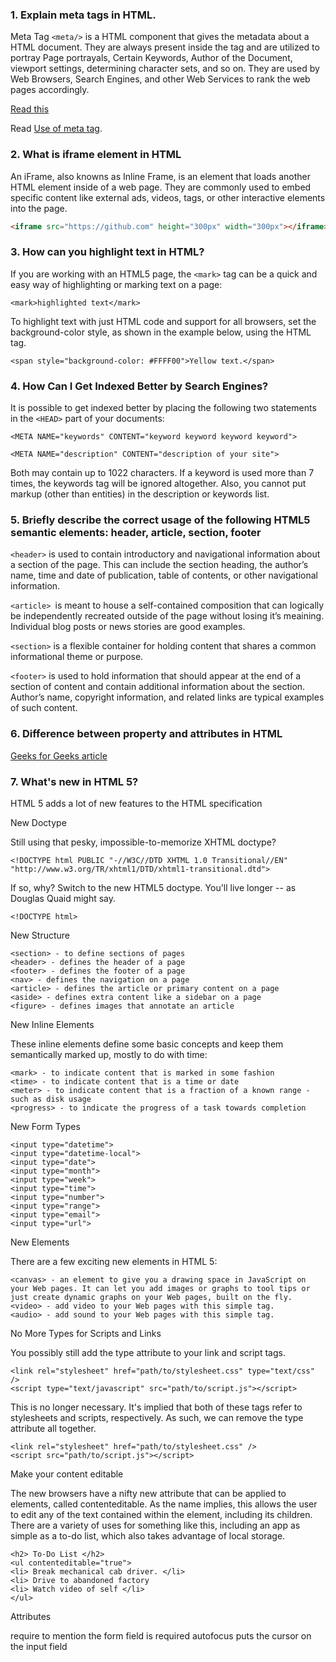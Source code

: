 ### 1. Explain meta tags in HTML.

Meta Tag ```<meta/>``` is a HTML component that gives the metadata about a HTML document. 
They are always present inside the <Head> tag and are utilized to portray Page portrayals, Certain Keywords, Author of the Document, viewport settings, determining character sets, and so on.
They are used by Web Browsers, Search Engines, and other Web Services to rank the web pages accordingly.

[Read this](https://www.freecodecamp.org/news/meta-tag-in-html-what-is-metadata-and-meta-description-example/)

Read [Use of meta tag](https://www.geeksforgeeks.org/explain-use-of-meta-tags-in-html/).

### 2. What is iframe element in HTML
An iFrame, also knowns as Inline Frame, is an element that loads another HTML element inside of a web page. They are commonly used to embed specific content like external ads, videos, tags, or other interactive elements into the page.

```HTML
<iframe src="https://github.com" height="300px" width="300px"></iframe>
```


### 3.  How can you highlight text in HTML?
If you are working with an HTML5 page, the ```<mark>``` tag can be a quick and easy way of highlighting or marking text on a page:

```
<mark>highlighted text</mark>
```

To highlight text with just HTML code and support for all browsers, set the background-color style, as shown in the example below, using the HTML tag.
```
<span style="background-color: #FFFF00">Yellow text.</span>
```

### 4. How Can I Get Indexed Better by Search Engines?

It is possible to get indexed better by placing the following two statements in the ```<HEAD>``` part of your documents:
```
<META NAME="keywords" CONTENT="keyword keyword keyword keyword">

<META NAME="description" CONTENT="description of your site">
```

Both may contain up to 1022 characters. If a keyword is used more than 7 times, the keywords tag will be ignored altogether. Also, you cannot put markup (other than entities) in the description or keywords list.


### 5. Briefly describe the correct usage of the following HTML5 semantic elements: header, article, section, footer

```<header>``` is used to contain introductory and navigational information about a section of the page. This can include the section heading, the author’s name, time and date of publication, table of contents, or other navigational information.

```<article> ```is meant to house a self-contained composition that can logically be independently recreated outside of the page without losing it’s meaining. Individual blog posts or news stories are good examples.

```<section>``` is a flexible container for holding content that shares a common informational theme or purpose.

```<footer>``` is used to hold information that should appear at the end of a section of content and contain additional information about the section. Author’s name, copyright information, and related links are typical examples of such content.


### 6. Difference between property and attributes in HTML

[Geeks for Geeks article](https://www.geeksforgeeks.org/what-is-the-difference-between-properties-and-attributes-in-html/)


### 7. What's new in HTML 5?

HTML 5 adds a lot of new features to the HTML specification

New Doctype

Still using that pesky, impossible-to-memorize XHTML doctype?
```
<!DOCTYPE html PUBLIC "-//W3C//DTD XHTML 1.0 Transitional//EN"
"http://www.w3.org/TR/xhtml1/DTD/xhtml1-transitional.dtd">
```
If so, why? Switch to the new HTML5 doctype. You'll live longer -- as Douglas Quaid might say.
```
<!DOCTYPE html>
```
New Structure

    <section> - to define sections of pages
    <header> - defines the header of a page
    <footer> - defines the footer of a page
    <nav> - defines the navigation on a page
    <article> - defines the article or primary content on a page
    <aside> - defines extra content like a sidebar on a page
    <figure> - defines images that annotate an article

New Inline Elements

These inline elements define some basic concepts and keep them semantically marked up, mostly to do with time:

    <mark> - to indicate content that is marked in some fashion
    <time> - to indicate content that is a time or date
    <meter> - to indicate content that is a fraction of a known range - such as disk usage
    <progress> - to indicate the progress of a task towards completion

New Form Types

    <input type="datetime">
    <input type="datetime-local">
    <input type="date">
    <input type="month">
    <input type="week">
    <input type="time">
    <input type="number">
    <input type="range">
    <input type="email">
    <input type="url">

New Elements

There are a few exciting new elements in HTML 5:

    <canvas> - an element to give you a drawing space in JavaScript on your Web pages. It can let you add images or graphs to tool tips or just create dynamic graphs on your Web pages, built on the fly.
    <video> - add video to your Web pages with this simple tag.
    <audio> - add sound to your Web pages with this simple tag.

No More Types for Scripts and Links

You possibly still add the type attribute to your link and script tags.
```
<link rel="stylesheet" href="path/to/stylesheet.css" type="text/css" />
<script type="text/javascript" src="path/to/script.js"></script>
```
This is no longer necessary. It's implied that both of these tags refer to stylesheets and scripts, respectively. As such, we can remove the type attribute all together.
```
<link rel="stylesheet" href="path/to/stylesheet.css" />
<script src="path/to/script.js"></script>
```
Make your content editable

The new browsers have a nifty new attribute that can be applied to elements, called contenteditable. As the name implies, this allows the user to edit any of the text contained within the element, including its children. There are a variety of uses for something like this, including an app as simple as a to-do list, which also takes advantage of local storage.
```
<h2> To-Do List </h2>
<ul contenteditable="true">
<li> Break mechanical cab driver. </li>
<li> Drive to abandoned factory
<li> Watch video of self </li>
</ul>
```
Attributes

require to mention the form field is required
autofocus puts the cursor on the input field